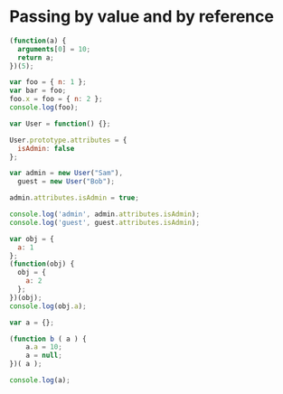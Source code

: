 # Passing by value and by reference



```javascript
(function(a) {
  arguments[0] = 10;
  return a;
})(5);
```

```javascript
var foo = { n: 1 };
var bar = foo;
foo.x = foo = { n: 2 };
console.log(foo);
```

```javascript
var User = function() {};

User.prototype.attributes = {
  isAdmin: false
};

var admin = new User("Sam"),
  guest = new User("Bob");

admin.attributes.isAdmin = true;

console.log('admin', admin.attributes.isAdmin);
console.log('guest', guest.attributes.isAdmin);
```

```javascript
var obj = {
  a: 1
};
(function(obj) {
  obj = {
    a: 2
  };
})(obj);
console.log(obj.a);
```

```javascript
var a = {};

(function b ( a ) {
    a.a = 10;
    a = null;
})( a );

console.log(a);
```

